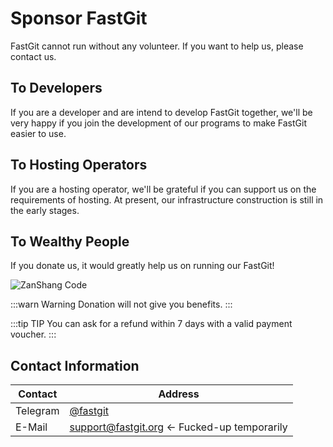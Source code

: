 # Sponsor FastGit

FastGit cannot run without any volunteer. If you want to help us, please contact us.

## To Developers

If you are a developer and are intend to develop FastGit together, we'll be very happy if you join the development of our programs to make FastGit easier to use.

## To Hosting Operators

If you are a hosting operator, we'll be grateful if you can support us on the requirements of hosting. At present, our infrastructure construction is still in the early stages.

## To Wealthy People

If you donate us, it would greatly help us on running our FastGit!

![ZanShang Code](https://cdn.jsdelivr.net/gh/FastGitORG/Static@6c17d9cd35b8d8eea3bcaee88ab892927d56099a/ZanshangCode_Kevin.png)

:::warn Warning
Donation will not give you benefits.
:::

:::tip TIP
You can ask for a refund within 7 days with a valid payment voucher.
:::

## Contact Information

| Contact | Address |
| ------- | ---- |
| Telegram | [@fastgit](https://t.me/fastgit) |
| E-Mail | [support@fastgit.org](mailto:support@fastgit.org)   <- Fucked-up temporarily |
